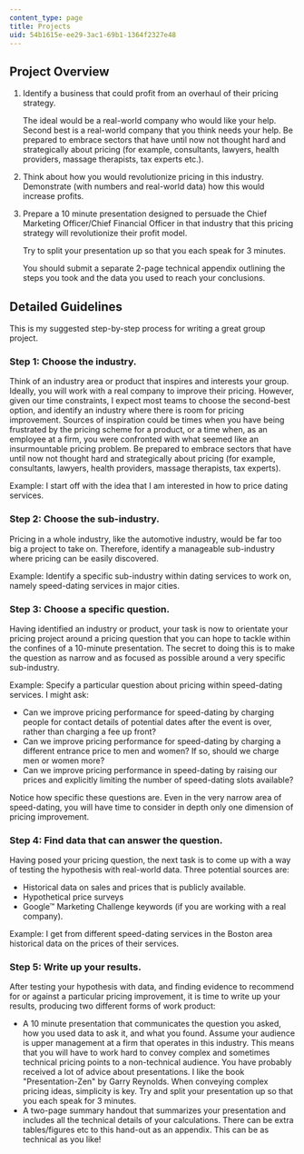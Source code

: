 ```yaml
---
content_type: page
title: Projects
uid: 54b1615e-ee29-3ac1-69b1-1364f2327e48
---
```


Project Overview
----------------

1.  Identify a business that could profit from an overhaul of their pricing strategy.
    
    The ideal would be a real-world company who would like your help. Second best is a real-world company that you think needs your help. Be prepared to embrace sectors that have until now not thought hard and strategically about pricing (for example, consultants, lawyers, health providers, massage therapists, tax experts etc.).
    
2.  Think about how you would revolutionize pricing in this industry. Demonstrate (with numbers and real-world data) how this would increase profits.
3.  Prepare a 10 minute presentation designed to persuade the Chief Marketing Officer/Chief Financial Officer in that industry that this pricing strategy will revolutionize their profit model.
    
    Try to split your presentation up so that you each speak for 3 minutes.
    
    You should submit a separate 2-page technical appendix outlining the steps you took and the data you used to reach your conclusions.
    

Detailed Guidelines
-------------------

This is my suggested step-by-step process for writing a great group project.

### Step 1: Choose the industry.

Think of an industry area or product that inspires and interests your group. Ideally, you will work with a real company to improve their pricing. However, given our time constraints, I expect most teams to choose the second-best option, and identify an industry where there is room for pricing improvement. Sources of inspiration could be times when you have being frustrated by the pricing scheme for a product, or a time when, as an employee at a firm, you were confronted with what seemed like an insurmountable pricing problem. Be prepared to embrace sectors that have until now not thought hard and strategically about pricing (for example, consultants, lawyers, health providers, massage therapists, tax experts).

Example: I start off with the idea that I am interested in how to price dating services.

### Step 2: Choose the sub-industry.

Pricing in a whole industry, like the automotive industry, would be far too big a project to take on. Therefore, identify a manageable sub-industry where pricing can be easily discovered.

Example: Identify a specific sub-industry within dating services to work on, namely speed-dating services in major cities.

### Step 3: Choose a specific question.

Having identified an industry or product, your task is now to orientate your pricing project around a pricing question that you can hope to tackle within the confines of a 10-minute presentation. The secret to doing this is to make the question as narrow and as focused as possible around a very specific sub-industry.

Example: Specify a particular question about pricing within speed-dating services. I might ask:

*   Can we improve pricing performance for speed-dating by charging people for contact details of potential dates after the event is over, rather than charging a fee up front?
*   Can we improve pricing performance for speed-dating by charging a different entrance price to men and women? If so, should we charge men or women more?
*   Can we improve pricing performance in speed-dating by raising our prices and explicitly limiting the number of speed-dating slots available?

Notice how specific these questions are. Even in the very narrow area of speed-dating, you will have time to consider in depth only one dimension of pricing improvement.

### Step 4: Find data that can answer the question.

Having posed your pricing question, the next task is to come up with a way of testing the hypothesis with real-world data. Three potential sources are:

*   Historical data on sales and prices that is publicly available.
*   Hypothetical price surveys
*   Google™ Marketing Challenge keywords (if you are working with a real company).

Example: I get from different speed-dating services in the Boston area historical data on the prices of their services.

### Step 5: Write up your results.

After testing your hypothesis with data, and finding evidence to recommend for or against a particular pricing improvement, it is time to write up your results, producing two different forms of work product:

*   A 10 minute presentation that communicates the question you asked, how you used data to ask it, and what you found. Assume your audience is upper management at a firm that operates in this industry. This means that you will have to work hard to convey complex and sometimes technical pricing points to a non-technical audience. You have probably received a lot of advice about presentations. I like the book "Presentation-Zen" by Garry Reynolds. When conveying complex pricing ideas, simplicity is key. Try and split your presentation up so that you each speak for 3 minutes.
*   A two-page summary handout that summarizes your presentation and includes all the technical details of your calculations. There can be extra tables/figures etc to this hand-out as an appendix. This can be as technical as you like!